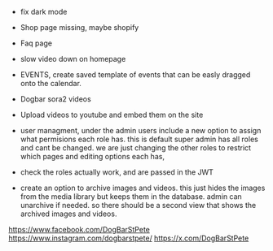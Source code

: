 






- fix dark mode



- Shop page missing, maybe shopify

- Faq page

- slow video down on homepage


- EVENTS, create saved template of events that can be easly dragged onto the calendar. 

- Dogbar sora2 videos
- Upload videos to youtube and embed them on the site


- user managment, under the admin users include a new option to assign what permisions each role has. this is default super admin has all roles and cant be changed. we are just changing the other roles to restrict which pages and editing options each has, 

- check the roles actually work, and are passed in the JWT

- create an option to archive images and videos. this just hides the images from the media library but keeps them in the database. admin can unarchive if needed. so there should be a second view that shows the archived images and videos.



https://www.facebook.com/DogBarStPete
https://www.instagram.com/dogbarstpete/
https://x.com/DogBarStPete


